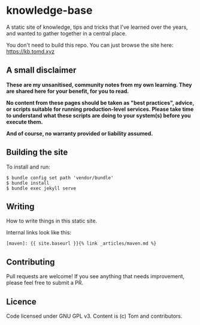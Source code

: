 # knowledge-base

A static site of knowledge, tips and tricks that I've learned over the years, and wanted to gather together in a central place.

You don't need to build this repo. You can just browse the site here: <https://kb.tomd.xyz>

## A small disclaimer

**These are my unsanitised, community notes from my own learning. They are shared here for your benefit, for you to read.**

**No content from these pages should be taken as "best practices", advice, or scripts suitable for running production-level services. Please take time to understand what these scripts are doing to your system(s) before you execute them.**

**And of course, no warranty provided or liability assumed.**

## Building the site

To install and run:

    $ bundle config set path 'vendor/bundle'
    $ bundle install
    $ bundle exec jekyll serve

## Writing

How to write things in this static site.

Internal links look like this:

```
[maven]: {{ site.baseurl }}{% link _articles/maven.md %}
```

## Contributing

Pull requests are welcome! If you see anything that needs improvement, please feel free to submit a PR.

## Licence

Code licensed under GNU GPL v3. Content is (c) Tom and contributors.
